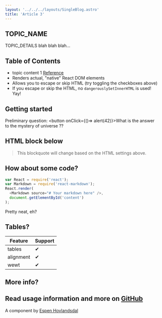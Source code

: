 ```yaml
---
layout: '../../../layouts/SingleBlog.astro'
title: 'Article 3'
---
```


## TOPIC_NAME

TOPIC_DETAILS
blah blah blah...

## Table of Contents
* topic content 1 [Reference](http://dibya.org)
* Renders actual, "native" React DOM elements
* Allows you to escape or skip HTML (try toggling the checkboxes above)
* If you escape or skip the HTML, no `dangerouslySetInnerHTML` is used! Yay!


## Getting started
Preliminary question: 
<button onClick={()=> alert(42)}>What is the answer to the mystery of universe ??</button>

## HTML block below
<blockquote>
This blockquote will change based on the HTML settings above.
</blockquote>

## How about some code?

```js
var React = require('react');
var Markdown = require('react-markdown');
React.render(
  <Markdown source="# Your markdown here" />,
  document.getElementById('content')
);
```
Pretty neat, eh?

## Tables?
| Feature   | Support |
| --------- | ------- |
| tables    | ✔ |
| alignment | ✔ |
| wewt      | ✔ |

## More info?

Read usage information and more on [GitHub](//github.com/rexxars/react-markdown)
---------------
A component by [Espen Hovlandsdal](https://espen.codes/)